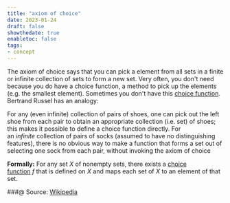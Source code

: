```yaml
---
title: "axiom of choice"
date: 2023-01-24
draft: false
showthedate: true
enabletoc: false
tags:
- concept
---
```


The axiom of choice says that you can pick a element from all sets in a finite or infinite collection of sets to form a new set. 
Very often, you don't need because you do have a choice function, a method to pick up the elements (e.g. the smallest element).
Sometimes you don't have this [choice function](definition/choice%20function.md). 
Bertrand Russel has an analogy:

For any (even infinite) collection of pairs of shoes, one can pick out the left shoe from each pair to obtain an appropriate collection (i.e. set) of shoes; this makes it possible to define a choice function directly. 
For an _infinite_ collection of pairs of socks (assumed to have no distinguishing features), there is no obvious way to make a function that forms a set out of selecting one sock from each pair, without invoking the axiom of choice


**Formally:** 
For any set _X_ of nonempty sets, there exists a [choice function](definition/choice%20function.md) _f_ that is defined on _X_ and maps each set of _X_ to an element of that set.


###@  Source:
[Wikipedia](https://en.wikipedia.org/wiki/Axiom_of_choice)